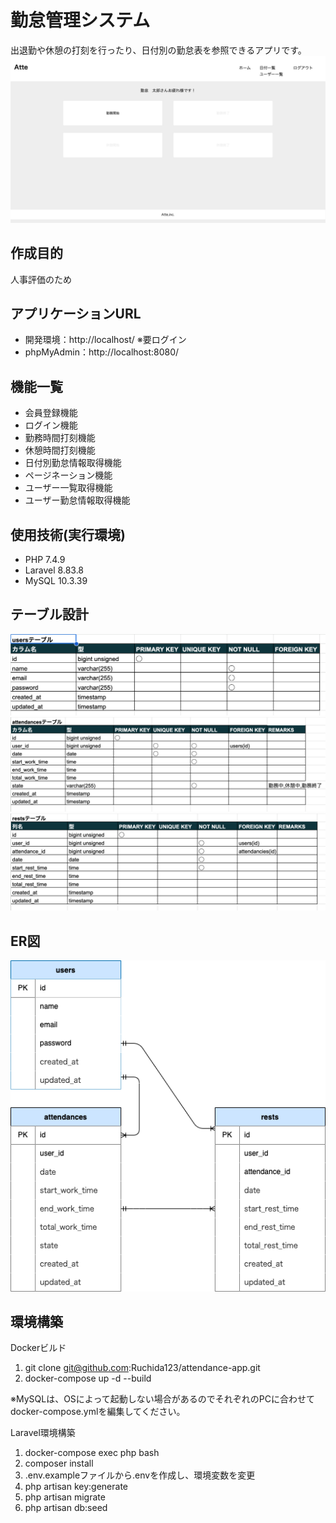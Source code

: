 # 勤怠管理システム
出退勤や休憩の打刻を行ったり、日付別の勤怠表を参照できるアプリです。
![](img/home.png)

## 作成目的
人事評価のため

## アプリケーションURL
- 開発環境：http://localhost/
   ※要ログイン
- phpMyAdmin：http://localhost:8080/

## 機能一覧
- 会員登録機能
- ログイン機能
- 勤務時間打刻機能
- 休憩時間打刻機能
- 日付別勤怠情報取得機能
- ページネーション機能
- ユーザー一覧取得機能
- ユーザー勤怠情報取得機能

## 使用技術(実行環境)
- PHP 7.4.9
- Laravel 8.83.8
- MySQL 10.3.39

## テーブル設計
![](img/DB_users.png)
![](img/DB_attendances.png)
![](img/DB_rests.png)

## ER図
![](img/beginner_mock.drawio.png)

## 環境構築
Dockerビルド
1. git clone git@github.com:Ruchida123/attendance-app.git
2. docker-compose up -d --build

※MySQLは、OSによって起動しない場合があるのでそれぞれのPCに合わせてdocker-compose.ymlを編集してください。

Laravel環境構築
1. docker-compose exec php bash
2. composer install
3. .env.exampleファイルから.envを作成し、環境変数を変更
4. php artisan key:generate
5. php artisan migrate
6. php artisan db:seed

